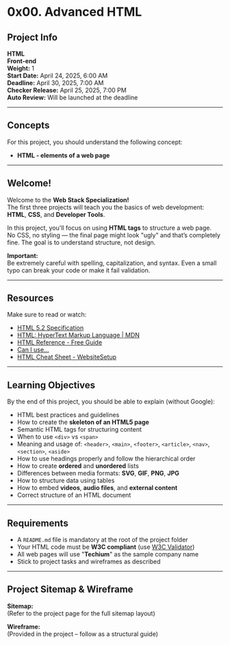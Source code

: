 # 0x00. Advanced HTML

## Project Info

**HTML**  
**Front-end**  
**Weight:** 1  
**Start Date:** April 24, 2025, 6:00 AM  
**Deadline:** April 30, 2025, 7:00 AM  
**Checker Release:** April 25, 2025, 7:00 PM  
**Auto Review:** Will be launched at the deadline  

---

## Concepts

For this project, you should understand the following concept:

- **HTML - elements of a web page**

---

##  Welcome!

Welcome to the **Web Stack Specialization!**  
The first three projects will teach you the basics of web development: **HTML**, **CSS**, and **Developer Tools**.

In this project, you'll focus on using **HTML tags** to structure a web page.  
No CSS, no styling — the final page might look "ugly" and that’s completely fine. The goal is to understand structure, not design.

 **Important:**  
Be extremely careful with spelling, capitalization, and syntax. Even a small typo can break your code or make it fail validation.

---

##  Resources

Make sure to read or watch:

- [HTML 5.2 Specification](https://www.w3.org/TR/html52/)
- [HTML: HyperText Markup Language | MDN](https://developer.mozilla.org/en-US/docs/Web/HTML)
- [HTML Reference - Free Guide](https://htmlreference.io/)
- [Can I use…](https://caniuse.com/)
- [HTML Cheat Sheet - WebsiteSetup](https://websitesetup.org/html5-cheat-sheet/)

---

##  Learning Objectives

By the end of this project, you should be able to explain (without Google):

- HTML best practices and guidelines
- How to create the **skeleton of an HTML5 page**
- Semantic HTML tags for structuring content
- When to use `<div>` vs `<span>`
- Meaning and usage of: `<header>`, `<main>`, `<footer>`, `<article>`, `<nav>`, `<section>`, `<aside>`
- How to use headings properly and follow the hierarchical order
- How to create **ordered** and **unordered** lists
- Differences between media formats: **SVG**, **GIF**, **PNG**, **JPG**
- How to structure data using tables
- How to embed **videos**, **audio files**, and **external content**
- Correct structure of an HTML document

---

##  Requirements

- A `README.md` file is mandatory at the root of the project folder
- Your HTML code must be **W3C compliant** (use [W3C Validator](https://validator.w3.org/))
- All web pages will use "**Techium**" as the sample company name
- Stick to project tasks and wireframes as described

---

##  Project Sitemap & Wireframe

**Sitemap:**  
(Refer to the project page for the full sitemap layout)

**Wireframe:**  
(Provided in the project – follow as a structural guide)

